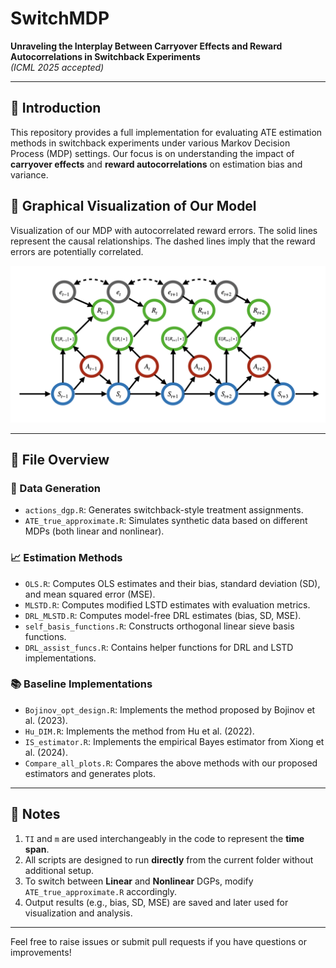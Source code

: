 # SwitchMDP
**Unraveling the Interplay Between Carryover Effects and Reward Autocorrelations in Switchback Experiments**  
*(ICML 2025 accepted)*

---

## 📘 Introduction

This repository provides a full implementation for evaluating ATE estimation methods in switchback experiments under various Markov Decision Process (MDP) settings. Our focus is on understanding the impact of **carryover effects** and **reward autocorrelations** on estimation bias and variance.

## 🧩 Graphical Visualization of Our Model

Visualization of our MDP with autocorrelated reward errors. The solid lines represent the causal relationships. The dashed lines imply that the reward errors are potentially correlated.

![MDP Visualization](nonMDP_dag.png)

---

## 📂 File Overview

### 🔧 Data Generation
- `actions_dgp.R`: Generates switchback-style treatment assignments.
- `ATE_true_approximate.R`: Simulates synthetic data based on different MDPs (both linear and nonlinear).

### 📈 Estimation Methods
- `OLS.R`: Computes OLS estimates and their bias, standard deviation (SD), and mean squared error (MSE).
- `MLSTD.R`: Computes modified LSTD estimates with evaluation metrics.
- `DRL_MLSTD.R`: Computes model-free DRL estimates (bias, SD, MSE).
- `self_basis_functions.R`: Constructs orthogonal linear sieve basis functions.
- `DRL_assist_funcs.R`: Contains helper functions for DRL and LSTD implementations.

### 📚 Baseline Implementations
- `Bojinov_opt_design.R`: Implements the method proposed by Bojinov et al. (2023).
- `Hu_DIM.R`: Implements the method from Hu et al. (2022).
- `IS_estimator.R`: Implements the empirical Bayes estimator from Xiong et al. (2024).
- `Compare_all_plots.R`: Compares the above methods with our proposed estimators and generates plots.

---

## 📝 Notes

1. `TI` and `m` are used interchangeably in the code to represent the **time span**.
2. All scripts are designed to run **directly** from the current folder without additional setup.
3. To switch between **Linear** and **Nonlinear** DGPs, modify `ATE_true_approximate.R` accordingly.
4. Output results (e.g., bias, SD, MSE) are saved and later used for visualization and analysis.

---

Feel free to raise issues or submit pull requests if you have questions or improvements!
